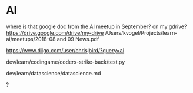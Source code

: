
# AI

where is that google doc from the AI meetup in September?
on my gdrive?
    https://drive.google.com/drive/my-drive
    /Users/kvogel/Projects/learn-ai/meetups/2018-08 and 09 News.pdf

https://www.diigo.com/user/chrisjbird/?query=ai

dev/learn/codingame/coders-strike-back/test.py

dev/learn/datascience/datascience.md

?

